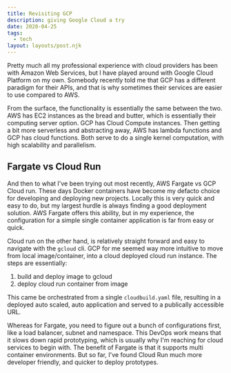 ```yaml
---
title: Revisiting GCP
description: giving Google Cloud a try
date: 2020-04-25
tags:
  - tech
layout: layouts/post.njk
---
```


Pretty much all my professional experience with cloud providers has been with Amazon Web Services, but I have played around with Google Cloud Platform on my own. Somebody recently told me that GCP has a different paradigm for their APIs, and that is why sometimes their services are easier to use compared to AWS.

From the surface, the functionality is essentially the same between the two. AWS has EC2 instances as the bread and butter, which is essentially their computing server option. GCP has Cloud Compute instances. Then getting a bit more serverless and abstracting away, AWS has lambda functions and GCP has cloud functions. Both serve to do a single kernel computation, with high scalability and parallelism. 

## Fargate vs Cloud Run
And then to what I've been trying out most recently, AWS Fargate vs GCP Cloud run. These days Docker containers have become my defacto choice for developing and deploying new projects. Locally this is very quick and easy to do, but my largest hurdle is always finding a good deployment solution. AWS Fargate offers this ability, but in my experience, the configuration for a simple single container application is far from easy or quick.

Cloud run on the other hand, is relatively straight forward and easy to navigate with the `gcloud` cli. GCP for me seemed way more intuitive to move from local image/container, into a cloud deployed cloud run instance. The steps are essentially:
1. build and deploy image to gcloud
2. deploy cloud run container from image

This came be orchestrated from a single `cloudbuild.yaml` file, resulting in a deployed auto scaled, auto application and served to a publically accessible URL.

Whereas for Fargate, you need to figure out a bunch of configurations first, like a load balancer, subnet and namespace. This DevOps work means that it slows down rapid prototyping, which is usually why I'm reaching for cloud services to begin with. The benefit of Fargate is that it supports multi container environments. But so far, I've found Cloud Run much more developer friendly, and quicker to deploy prototypes. 